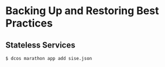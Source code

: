 # Backing Up and Restoring Best Practices

## Stateless Services

```bash
$ dcos marathon app add sise.json
```